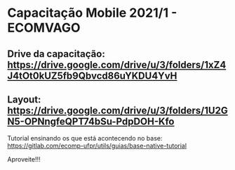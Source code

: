 # Capacitação Mobile 2021/1 - ECOMVAGO

## Drive da capacitação: https://drive.google.com/drive/u/3/folders/1xZ4J4tOt0kUZ5fb9Qbvcd86uYKDU4YvH
## Layout: https://drive.google.com/drive/u/3/folders/1U2GN5-OPNngfeQPT74bSu-PdpDOH-Kfo

Tutorial ensinando os que está acontecendo no base: https://gitlab.com/ecomp-ufpr/utils/guias/base-native-tutorial

Aproveite!!!